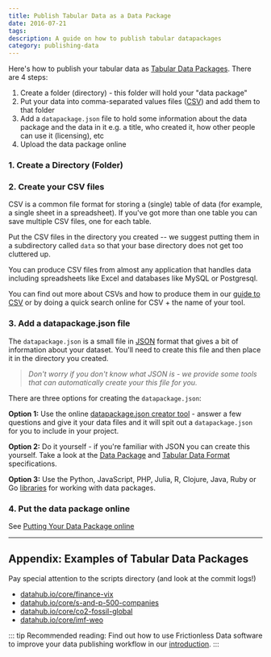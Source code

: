 ```yaml
---
title: Publish Tabular Data as a Data Package
date: 2016-07-21
tags:
description: A guide on how to publish tabular datapackages
category: publishing-data
---
```


Here's how to publish your tabular data as [Tabular Data Packages][spec-tdp]. There are 4 steps:

1. Create a folder (directory) - this folder will hold your "data package"
2. Put your data into comma-separated values files ([CSV][csv-blog]) and add them to that folder
3. Add a `datapackage.json` file to hold some information about the data package and the data in it e.g. a title, who created it, how other people can use it (licensing), etc
4. Upload the data package online

### 1. Create a Directory (Folder)

### 2. Create your CSV files

CSV is a common file format for storing a (single) table of data (for example, a single sheet in a spreadsheet). If you've got more than one table you can save multiple CSV files, one for each table.

Put the CSV files in the directory you created -- we suggest putting them in a subdirectory called `data` so that your base directory does not get too cluttered up.

You can produce CSV files from almost any application that handles data including spreadsheets like Excel and databases like MySQL or Postgresql.

You can find out more about CSVs and how to produce them in our [guide to CSV][csv-blog] or by doing a quick search online for CSV + the name of your tool.

### 3. Add a datapackage.json file

The `datapackage.json` is a small file in [JSON][json] format that gives a bit of information about your dataset. You'll need to create this file and then place it in the directory you created.

> *Don't worry if you don't know what JSON is - we provide some tools that can automatically create your this file for you.*

There are three options for creating the `datapackage.json`:

**Option 1:** Use the online [datapackage.json creator tool][dp-creator] - answer a few questions and give it your data files and it will spit out a `datapackage.json` for you to include in your project.

**Option 2:** Do it yourself - if you're familiar with JSON you can create this yourself. Take a look at the [Data Package][spec-dp] and [Tabular Data Format][spec-tdp] specifications.

**Option 3:** Use the Python, JavaScript, PHP, Julia, R, Clojure, Java, Ruby or Go [libraries][libraries] for working with data packages.

### 4. Put the data package online

See [Putting Your Data Package online][pub-online]

----

## Appendix: Examples of Tabular Data Packages

Pay special attention to the scripts directory (and look at the commit logs!)

- [datahub.io/core/finance-vix](https://datahub.io/core/finance-vix)
- [datahub.io/core/s-and-p-500-companies](https://datahub.io/core/s-and-p-500-companies)
- [datahub.io/core/co2-fossil-global](https://datahub.io/core/co2-fossil-global)
- [datahub.io/core/imf-weo](https://datahub.io/core/imf-weo)

::: tip
Recommended reading: Find out how to use Frictionless Data software to improve your data publishing workflow in our [introduction][introduction].
:::

[dp]: /data-package
[dp-main]: /data-package
[ts]: /table-schema/
[ts-types]: https://specs.frictionlessdata.io/table-schema/#field-descriptors

[csv-blog]: /blog/2018/07/09/csv/

[json]: http://en.wikipedia.org/wiki/JSON

[spec-dp]: https://specs.frictionlessdata.io/data-package/
[spec-tdp]: https://specs.frictionlessdata.io/tabular-data-package/
[spec-ts]: https://specs.frictionlessdata.io/table-schema/
[spec-csvddf]: https://specs.frictionlessdata.io/csv-dialect/

[publish]: /docs/publish/
[pub-tabular]: /blog/2016/07/21/publish-tabular/
[pub-online]: /blog/2016/08/29/publish-online/
[pub-any]: /blog/2016/07/21/publish-any/
[pub-geo]: /blog/2016/04/30/publish-geo/
[pub-faq]: /blog/2016/04/20/publish-faq/
[field-guide]: /tag/field-guide

[dp-creator]: http://create.frictionlessdata.io
[dp-viewer]: http://create.frictionlessdata.io
[libraries]: /software
[introduction]: /introduction